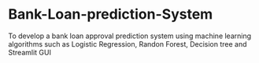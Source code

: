 # Bank-Loan-prediction-System
To develop a bank loan approval prediction system using machine learning algorithms such as Logistic Regression, Randon Forest, Decision tree and Streamlit GUI

